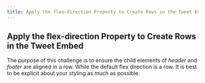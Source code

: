```yaml
---
title: Apply the flex-direction Property to Create Rows in the Tweet Embed
---
```

## Apply the flex-direction Property to Create Rows in the Tweet Embed

The purpose of this challenge is to ensure the child elements of <i>header</i> and <i>footer</i> are aligned in a row. While the default flex direction is a row. It is best to be explicit about your styling as much as possible.
